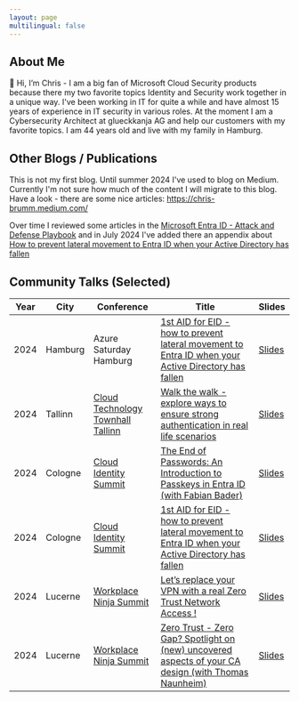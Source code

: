 ```yaml
---
layout: page
multilingual: false
---
```


## About Me

👋 Hi, I’m Chris - I am a big fan of Microsoft Cloud Security products because there my two favorite topics Identity and Security work together in a unique way. I've been working in IT for quite a while and have almost 15 years of experience in IT security in various roles. At the moment I am a Cybersecurity Architect at glueckkanja AG and help our customers with my favorite topics. I am 44 years old and live with my family in Hamburg.

## Other Blogs / Publications

This is not my first blog. Until summer 2024 I've used to blog on Medium. Currently I'm not sure how much of the content I will migrate to this blog. Have a look - there are some nice articles: https://chris-brumm.medium.com/

Over time I reviewed some articles in the [Microsoft Entra ID - Attack and Defense Playbook](https://github.com/Cloud-Architekt/AzureAD-Attack-Defense) and in July 2024 I've added there an appendix about [How to prevent lateral movement to Entra ID when your Active Directory has fallen](https://github.com/Cloud-Architekt/AzureAD-Attack-Defense/blob/main/LateralMovementADEID.md) 


## Community Talks (Selected)
|Year         |City        |Conference  | Title      |Slides      |
| ----------- |----------- |----------- |----------- |----------- |
|2024|Hamburg|Azure Saturday Hamburg|[1st AID for EID - how to prevent lateral movement to Entra ID when your Active Directory has fallen](https://sessionize.com/s/ChrisBrumm/1st-aid-for-eid-how-to-prevent-lateral-movement-to/84065)|[Slides](https://github.com/crmhh/meetups/blob/main/Azure%20Saturday%20Hamburg%202024%20-%201st%20AID%20for%20EID.pdf)|
|2024|Tallinn|[Cloud Technology Townhall Tallinn](https://cloudtechtallinn.com/)|[Walk the walk - explore ways to ensure strong authentication in real life scenarios](https://sessionize.com/s/ChrisBrumm/walk-the-walk-explore-ways-to-ensure-strong-authen/69436)|[Slides](https://github.com/crmhh/meetups/blob/main/CTTT%202024%20-%20Walk%20the%20walk%20-%20explore%20ways%20to%20ensure%20strong%20authentication%20in%20real%20life%20scenarios.pdf)|
|2024|Cologne|[Cloud Identity Summit](https://www.identitysummit.cloud/agenda-2024/)|[The End of Passwords: An Introduction to Passkeys in Entra ID (with Fabian Bader)](https://sessionize.com/s/ChrisBrumm/the-end-of-passwords-an-introduction-to-passkeys-i/92267)|[Slides](https://github.com/crmhh/meetups/blob/main/Cloud%20Identity%20Summit%2024%20-%20The%20End%20of%20Passwords.pdf)|
|2024|Cologne|[Cloud Identity Summit](https://www.identitysummit.cloud/agenda-2024/)|[1st AID for EID - how to prevent lateral movement to Entra ID when your Active Directory has fallen](https://sessionize.com/s/ChrisBrumm/1st-aid-for-eid-how-to-prevent-lateral-movement-to/84065)|[Slides](https://github.com/crmhh/meetups/blob/main/Cloud%20Identity%20Summit%2024%20-%201st%20AID%20for%20EID.pdf)|
|2024|Lucerne|[Workplace Ninja Summit](https://www.wpninjas.ch/events/workplace-ninja-summit-2024/)|[Let’s replace your VPN with a real Zero Trust Network Access !](https://sessionize.com/s/ChrisBrumm/lets-replace-your-vpn-with-a-real-zero-trust-netwo/91433)|[Slides](https://github.com/crmhh/meetups/blob/main/WPNinja24%20-%20Lets%20replace%20your%20VPN%20with%20a%20real%20Zero%20Trust%20Network%20Access.pdf)|
|2024|Lucerne|[Workplace Ninja Summit](https://www.wpninjas.ch/events/workplace-ninja-summit-2024/)|[Zero Trust - Zero Gap? Spotlight on (new) uncovered aspects of your CA design (with Thomas Naunheim)](https://sessionize.com/s/ChrisBrumm/zero-trust-zero-gap-spotlight-on-new-uncovered-asp/106142)|[Slides](https://github.com/crmhh/meetups/blob/main/WPNinja24%20-%20Zero%20Trust%20-%20Zero%20Gap.pdf)|
